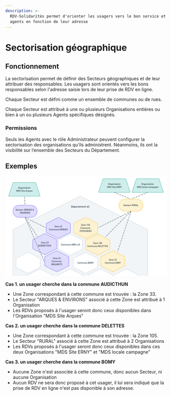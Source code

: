 ```yaml
---
description: >-
  RDV-Solidarités permet d'orienter les usagers vers le bon service et les bons
  agents en fonction de leur adresse
---
```


# Sectorisation géographique

## Fonctionnement

La sectorisation permet de définir des Secteurs géographiques et de leur attribuer des responsables. Les usagers sont orientés vers les bons responsables selon l'adresse saisie lors de leur prise de RDV en ligne.

Chaque Secteur est défini comme un ensemble de communes ou de rues.

Chaque Secteur est attribué à une ou plusieurs Organisations entières ou bien à un ou plusieurs Agents spécifiques désignés.

### Permissions

Seuls les Agents avec le rôle Administrateur peuvent configurer la sectorisation des organisations qu’ils administrent. Néanmoins, ils ont la visibilité sur l’ensemble des Secteurs du Département.

## Exemples

![Cas d&apos;exemple 1](.gitbook/assets/sectorisation_explanations-c08b09070b679859842b9a8e9f4f232a.png)

**Cas 1. un usager cherche dans la commune AUDICTHUN**

* Une Zone correspondant à cette commune est trouvée : la Zone 33.
* Le Secteur "ARQUES & ENVIRONS" associé à cette Zone est attribué à 1 Organisation
* Les RDVs proposés à l'usager seront donc ceux disponibles dans l'Organisation "MDS Site Arques"

**Cas 2. un usager cherche dans la commune DELETTES**

* Une Zone correspondant à cette commune est trouvée : la Zone 105.
* Le Secteur "RURAL" associé à cette Zone est attribué à 2 Organisations
* Les RDVs proposés à l'usager seront donc ceux disponibles dans ces deux Organisations "MDS Site ERNY" et "MDS locale campagne"

**Cas 3. un usager cherche dans la commune BOMY**

* Aucune Zone n'est associée à cette commune, donc aucun Secteur, ni aucune Organisation
* Aucun RDV ne sera donc proposé à cet usager, il lui sera indiqué que la prise de RDV en ligne n'est pas disponible à son adresse.

